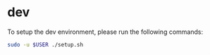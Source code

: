 # dev

To setup the dev environment, please run the following commands:
```bash
sudo -u $USER ./setup.sh
```

